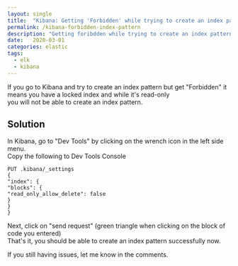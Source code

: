 ```yaml
---
layout: single
title:  "Kibana: Getting 'Forbidden' while trying to create an index pattern" 
permalink: /kibana-forbidden-index-pattern
description: "Getting foribdden while trying to create an index pattern. Easy fix"
date:   2020-03-01
categories: elastic
tags:
  - elk
  - kibana
---
```


If you go to Kibana and try to create an index pattern but get "Forbidden" it means you have a locked index and while it's read-only<br>
you will not be able to create an index pattern.

## Solution

In Kibana, go to "Dev Tools" by clicking on the wrench icon in the left side menu.<br>
Copy the following to Dev Tools Console

```
PUT .kibana/_settings
{
"index": {
"blocks": {
"read_only_allow_delete": false
}
}
}
```

Next, click on "send request" (green triangle when clicking on the block of code you entered)<br>
That's it, you should be able to create an index pattern successfully now.

If you still having issues, let me know in the comments.
